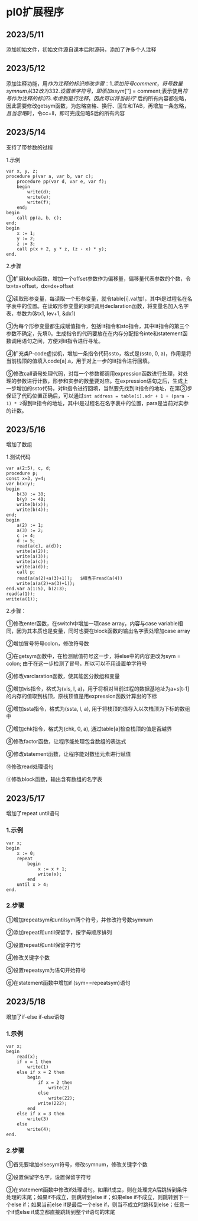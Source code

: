 # pl0扩展程序
## 2023/5/11
添加初始文件，初始文件源自课本后附源码，添加了许多个人注释
## 2023/5/12
添加注释功能，用$作为注释的标识
修改步骤：
1.添加符号comment，符号数量symnum从32改为33
2.设置单字符号，即添加ssym['$'] = comment;表示使用$符号作为注释的标识
3.考虑到是行注释，因此可以将当前行'$'后的所有内容都忽略，因此需要修改getsym函数，为忽略空格、换行、回车和TAB，再增加一条忽略$，且当忽略$时，令cc=ll，即可完成忽略$后的所有内容
## 2023/5/14
支持了带参数的过程

1.示例

```pl0
var x, y, z;
procedure p(var a, var b, var c);
	procedure pp(var d, var e, var f);
	begin
		write(d);
		write(e);
		write(f);
	end;
begin
	call pp(a, b, c);
end;
begin
	x := 1;
	y := 2;
	z := 3;
	call p(x + 2, y * z, (z - x) * y);
end.
```

2.步骤

①扩展block函数，增加一个offset参数作为偏移量，偏移量代表参数的个数，令tx=tx+offset，dx=dx+offset

②读取形参变量，每读取一个形参变量，就令table[i].val加1，其中i是过程名在名字表中的位置。在读取形参变量的同时调用declaration函数，将变量名加入名字表，参数为(&tx1, lev+1, &dx1)

③为每个形参变量都生成赋值指令，包括lit指令和sto指令，其中lit指令的第三个参数不确定，先填0。生成指令的代码要放在在内存分配指令inte和statement函数调用语句之间，方便对lit指令进行寻址。

④扩充类P-code虚拟机，增加一条指令代码ssto，格式是(ssto, 0, a)，作用是将当前栈顶的值填入code[a].a，用于对上一步的lit指令进行回填。

⑤修改call语句处理代码，对每一个参数都调用expression函数进行处理，对处理的参数进行计数，形参和实参的数量要对应。在expression语句之后，生成上一步增加的ssto代码，对lit指令进行回填，当然要先找到lit指令的地址，在第③步保证了代码位置正确后，可以通过`int address = table[i].adr + 1 + (para - 1) * 2`得到lit指令的地址，其中i是过程名在名字表中的位置，para是当前对实参的计数。

## 2023/5/16
增加了数组

1.测试代码

```pl0
var a(2:5), c, d;
procedure p;
const x=3, y=4;
var b(x:y);
begin
	b(3) := 30;
	b(y) := 40;
	write(b(x));
	write(b(4));
end;
begin
	a(2) := 1;
	a(3) := 2;
	c := 4;
	d := 5;
	read(a(c), a(d));
	write(a(2));
	write(a(3));
	write(a(c));
	write(a(d));
	call p;
	read(a(a(2)+a(3)+1));	$相当于read(a(4))
	write(a(a(2)+a(3)+1));
end.var a(1:5), b(2:3);
read(a(1));
write(a(1));
```

2.步骤：

①修改enter函数，在switch中增加一项case array，内容与case variable相同，因为其本质也是变量，同时也要在block函数的输出名字表处增加case array

②增加冒号符号colon，修改符号数

③在getsym函数中，在检测赋值符号这一步，将else中的内容更改为sym = colon; 由于在这一步检测了冒号，所以可以不用设置单字符号

④修改varclaration函数，使其能区分数组和变量

⑤增加vis指令，格式为(vis, l, a)，用于将相对当前过程的数据基地址为a+s[t-1]的内存的值取到栈顶，原栈顶值是用expression函数计算出的下标

⑥增加ssta指令，格式为(ssta, l, a), 用于将栈顶的值存入以次栈顶为下标的数组中

⑦增加chk指令，格式为(chk, 0, a), 通过table[a]检查栈顶的值是否越界

⑧修改factor函数，让程序能处理包含数组的表达式

⑨修改statement函数，让程序能对数组元素进行赋值

⑩修改read处理语句

⑪修改block函数，输出含有数组的名字表

## 2023/5/17

增加了repeat until语句

### 1.示例

```pl0
var x;
begin
	x := 0;
	repeat
	    begin
			x := x + 1;
			write(x);
	    end
	until x > 4;
end.
```

### 2.步骤

①增加repeatsym和untilsym两个符号，并修改符号数symnum

②添加repeat和until保留字，按字母顺序排列

③设置repeat和until保留字符号

④修改关键字个数

⑤设置repeatsym为语句开始符号

⑥在statement函数中增加if (sym==repeatsym)语句

## 2023/5/18

增加了if-else if-else语句

### 1.示例

```pl0
var x;
begin
	read(x);
	if x = 1 then
		write(1)
	else if x = 2 then
		begin
			if x = 2 then
				write(2)
			else
				write(22);
			write(222);
		end
	else if x = 3 then
		write(3)
	else
		write(4);
end.
```

### 2.步骤

①首先要增加elsesym符号，修改symnum，修改关键字个数

②设置保留字名字，设置保留字符号

③在statement函数中修改if处理语句。如果if成立，则在处理完A后跳转到条件处理的末尾；如果if不成立，则跳转到else if；如果else if不成立，则跳转到下一个else if；如果当前else if是最后一个else if，则当不成立时跳转到else；任意一个if或else if成立都直接跳转到整个if语句的末尾
